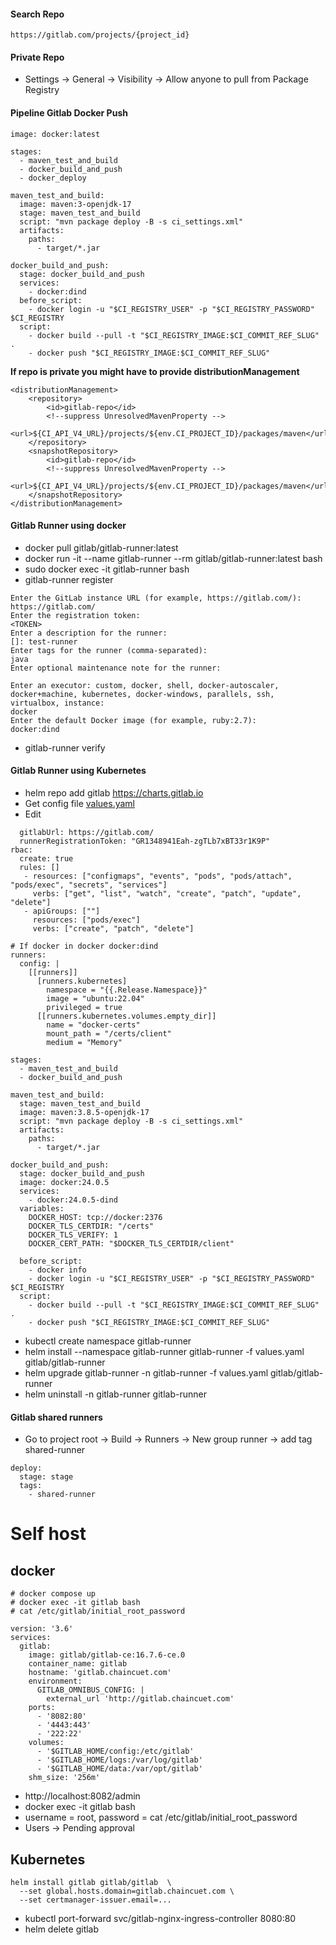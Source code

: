#### Search Repo

```
https://gitlab.com/projects/{project_id}
```

#### Private Repo

- Settings -> General -> Visibility -> Allow anyone to pull from Package Registry

#### Pipeline Gitlab Docker Push

```
image: docker:latest

stages:
  - maven_test_and_build
  - docker_build_and_push
  - docker_deploy

maven_test_and_build:
  image: maven:3-openjdk-17
  stage: maven_test_and_build
  script: "mvn package deploy -B -s ci_settings.xml"
  artifacts:
    paths:
      - target/*.jar

docker_build_and_push:
  stage: docker_build_and_push
  services:
    - docker:dind
  before_script:
    - docker login -u "$CI_REGISTRY_USER" -p "$CI_REGISTRY_PASSWORD" $CI_REGISTRY
  script:
    - docker build --pull -t "$CI_REGISTRY_IMAGE:$CI_COMMIT_REF_SLUG" .
    - docker push "$CI_REGISTRY_IMAGE:$CI_COMMIT_REF_SLUG"
```

**If repo is private you might have to provide distributionManagement**

```
<distributionManagement>
    <repository>
        <id>gitlab-repo</id>
        <!--suppress UnresolvedMavenProperty -->
        <url>${CI_API_V4_URL}/projects/${env.CI_PROJECT_ID}/packages/maven</url>
    </repository>
    <snapshotRepository>
        <id>gitlab-repo</id>
        <!--suppress UnresolvedMavenProperty -->
        <url>${CI_API_V4_URL}/projects/${env.CI_PROJECT_ID}/packages/maven</url>
    </snapshotRepository>
</distributionManagement>
```

#### Gitlab Runner using docker

- docker pull gitlab/gitlab-runner:latest
- docker run -it --name gitlab-runner --rm gitlab/gitlab-runner:latest bash
- sudo docker exec -it gitlab-runner bash
- gitlab-runner register

```
Enter the GitLab instance URL (for example, https://gitlab.com/):
https://gitlab.com/
Enter the registration token:
<TOKEN>
Enter a description for the runner:
[]: test-runner 
Enter tags for the runner (comma-separated):
java
Enter optional maintenance note for the runner:

Enter an executor: custom, docker, shell, docker-autoscaler, docker+machine, kubernetes, docker-windows, parallels, ssh, virtualbox, instance:
docker
Enter the default Docker image (for example, ruby:2.7):
docker:dind
```

- gitlab-runner verify

#### Gitlab Runner using Kubernetes

- helm repo add gitlab https://charts.gitlab.io
- Get config file [values.yaml](https://gitlab.com/gitlab-org/charts/gitlab-runner/blob/main/values.yaml)
- Edit

```
  gitlabUrl: https://gitlab.com/
  runnerRegistrationToken: "GR1348941Eah-zgTLb7xBT33r1K9P"
rbac:
  create: true
  rules: []
   - resources: ["configmaps", "events", "pods", "pods/attach", "pods/exec", "secrets", "services"]
     verbs: ["get", "list", "watch", "create", "patch", "update", "delete"]
   - apiGroups: [""]
     resources: ["pods/exec"]
     verbs: ["create", "patch", "delete"]
     
# If docker in docker docker:dind
runners:
  config: |
    [[runners]]
      [runners.kubernetes]
        namespace = "{{.Release.Namespace}}"
        image = "ubuntu:22.04"
        privileged = true
      [[runners.kubernetes.volumes.empty_dir]]
        name = "docker-certs"
        mount_path = "/certs/client"
        medium = "Memory"

stages:
  - maven_test_and_build
  - docker_build_and_push

maven_test_and_build:
  stage: maven_test_and_build
  image: maven:3.8.5-openjdk-17
  script: "mvn package deploy -B -s ci_settings.xml"
  artifacts:
    paths:
      - target/*.jar

docker_build_and_push:
  stage: docker_build_and_push
  image: docker:24.0.5
  services:
    - docker:24.0.5-dind
  variables:
    DOCKER_HOST: tcp://docker:2376
    DOCKER_TLS_CERTDIR: "/certs"
    DOCKER_TLS_VERIFY: 1
    DOCKER_CERT_PATH: "$DOCKER_TLS_CERTDIR/client"

  before_script:
    - docker info
    - docker login -u "$CI_REGISTRY_USER" -p "$CI_REGISTRY_PASSWORD" $CI_REGISTRY
  script:
    - docker build --pull -t "$CI_REGISTRY_IMAGE:$CI_COMMIT_REF_SLUG" .
    - docker push "$CI_REGISTRY_IMAGE:$CI_COMMIT_REF_SLUG"
```

- kubectl create namespace gitlab-runner
- helm install --namespace gitlab-runner gitlab-runner -f values.yaml gitlab/gitlab-runner
- helm upgrade gitlab-runner -n gitlab-runner -f values.yaml gitlab/gitlab-runner
- helm uninstall -n gitlab-runner gitlab-runner

#### Gitlab shared runners

- Go to project root -> Build -> Runners -> New group runner -> add tag shared-runner

```
deploy:
  stage: stage
  tags:
    - shared-runner
```

# Self host

## docker

```
# docker compose up
# docker exec -it gitlab bash
# cat /etc/gitlab/initial_root_password

version: '3.6'
services:
  gitlab:
    image: gitlab/gitlab-ce:16.7.6-ce.0
    container_name: gitlab
    hostname: 'gitlab.chaincuet.com'
    environment:
      GITLAB_OMNIBUS_CONFIG: |
        external_url 'http://gitlab.chaincuet.com'
    ports:
      - '8082:80'
      - '4443:443'
      - '222:22'
    volumes:
      - '$GITLAB_HOME/config:/etc/gitlab'
      - '$GITLAB_HOME/logs:/var/log/gitlab'
      - '$GITLAB_HOME/data:/var/opt/gitlab'
    shm_size: '256m'
```

- http://localhost:8082/admin
- docker exec -it gitlab bash
- username = root, password = cat /etc/gitlab/initial_root_password
- Users -> Pending approval

## Kubernetes

```
helm install gitlab gitlab/gitlab  \
  --set global.hosts.domain=gitlab.chaincuet.com \
  --set certmanager-issuer.email=...
```

- kubectl port-forward svc/gitlab-nginx-ingress-controller 8080:80
- helm delete gitlab
